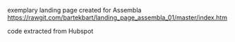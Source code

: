 exemplary landing page created for Assembla
https://rawgit.com/bartekbart/landing_page_assembla_01/master/index.htm

code extracted from Hubspot
